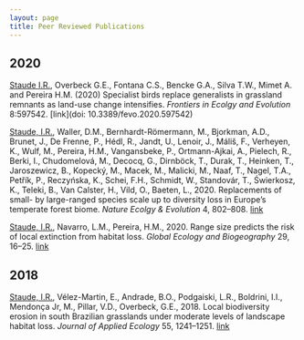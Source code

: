 ```yaml
---
layout: page
title: Peer Reviewed Publications
---
```



## 2020

<ins>Staude I.R.</ins>, Overbeck G.E., Fontana C.S., Bencke G.A., Silva T.W., Mimet A. and Pereira H.M. (2020) Specialist birds replace generalists in grassland remnants as land-use change intensifies. *Frontiers in Ecolgy and Evolution* 8:597542. [link](doi: 10.3389/fevo.2020.597542)

<ins>Staude, I.R.</ins>, Waller, D.M., Bernhardt-Römermann, M., Bjorkman, A.D., Brunet, J., De Frenne, P., Hédl, R., Jandt, U., Lenoir, J., Máliš, F., Verheyen, K., Wulf, M., Pereira, H.M., Vangansbeke, P., Ortmann-Ajkai, A., Pielech, R., Berki, I., Chudomelová, M., Decocq, G., Dirnböck, T., Durak, T., Heinken, T., Jaroszewicz, B., Kopecký, M., Macek, M., Malicki, M., Naaf, T., Nagel, T.A., Petřík, P., Reczyńska, K., Schei, F.H., Schmidt, W., Standovár, T., Świerkosz, K., Teleki, B., Van Calster, H., Vild, O., Baeten, L., 2020. Replacements of small- by large-ranged species scale up to diversity loss in Europe’s temperate forest biome. *Nature Ecolgy & Evolution* 4, 802–808. [link](https://doi.org/10.1038/s41559-020-1176-8)

<ins>Staude, I.R.</ins>, Navarro, L.M., Pereira, H.M., 2020. Range size predicts the risk of local extinction from habitat loss. *Global Ecology and Biogeography* 29, 16–25. [link](https://onlinelibrary.wiley.com/doi/pdf/10.1111/geb.13003)


## 2018

<ins>Staude, I.R.</ins>, Vélez-Martin, E., Andrade, B.O., Podgaiski, L.R., Boldrini, I.I., Mendonça Jr, M., Pillar, V.D., Overbeck, G.E., 2018. Local biodiversity erosion in south Brazilian grasslands under moderate levels of landscape habitat loss. *Journal of Applied Ecology* 55, 1241–1251. [link](https://besjournals.onlinelibrary.wiley.com/doi/pdf/10.1111/1365-2664.13067)
